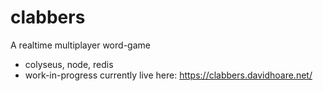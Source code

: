 # clabbers
A realtime multiplayer word-game
- colyseus, node, redis
- work-in-progress currently live here: https://clabbers.davidhoare.net/